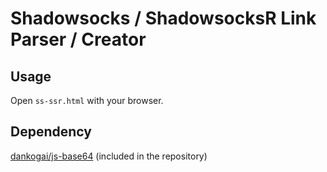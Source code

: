 # Shadowsocks / ShadowsocksR Link Parser / Creator

## Usage
Open `ss-ssr.html` with your browser.

## Dependency
[dankogai/js-base64](https://github.com/dankogai/js-base64) (included in the repository)
